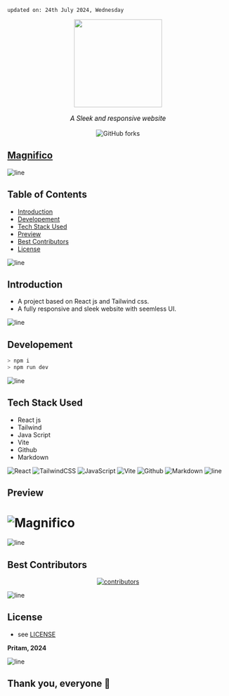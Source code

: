     updated on: 24th July 2024, Wednesday

<div align=center>
    <a href="https://github.com/warmachine028/magnifico">
        <img width="200" src="https://cdn-icons-png.flaticon.com/512/594/594856.png">
    </a>
    <p style="font-family: roboto, calibri; font-size:12pt; font-style:italic"> A Sleek and responsive website </p>
    <a src="https://github.com/warmachine028/magnifico/forks">
        <img alt="GitHub forks" src="https://img.shields.io/github/forks/warmachine028/magnifico">
    </a>
</div>

## [Magnifico](https://magnifico-sp.vercel.app/)

![line]

## Table of Contents

- [Introduction](#introduction)
- [Developement](#developement)
- [Tech Stack Used](#tech-stack-used)
- [Preview](#preview)
- [Best Contributors](#best-contributors)
- [License](#license)

![line]

## Introduction

- A project based on React js and Tailwind css.
- A fully responsive and sleek website with seemless UI.


![line]

## Developement

```sh
> npm i
> npm run dev
```

![line]

## Tech Stack Used

- React js
- Tailwind 
- Java Script
- Vite
- Github
- Markdown

![React](https://img.shields.io/badge/react-%2320232a.svg?style=for-the-badge&logo=react&logoColor=%2361DAFB) ![TailwindCSS](https://img.shields.io/badge/tailwindcss-%2338B2AC.svg?style=for-the-badge&logo=tailwind-css&logoColor=blue) ![JavaScript](https://img.shields.io/badge/javascript-%23323330.svg?style=for-the-badge&logo=javascript&logoColor=%23F7DF1E) ![Vite](https://img.shields.io/badge/vite-%23000000.svg?style=for-the-badge&logo=vite&logoColor=white) ![Github](https://img.shields.io/badge/github-%23121011.svg?style=for-the-badge&logo=github&logoColor=white) ![Markdown](https://img.shields.io/badge/markdown-%23121011.svg?style=for-the-badge&logo=markdown&logoColor=white)
![line]

## Preview

# ![Magnifico](https://github.com/user-attachments/assets/33a17933-5ded-406c-9d63-a42a7bc6fb4a)


![line]

## Best Contributors

<div align="center">
    <a  href="https://github.com/warmachine028/magnifico/graphs/contributors">
        <img src="https://contrib.rocks/image?repo=warmachine028/magnifico" alt="contributors" />
    </a>
</div>

![line]

## License

-   see [LICENSE]

**Pritam, 2024**

[license]: https://github.com/warmachine028/magnifico/blob/main/LICENSE


![line]

## Thank you, everyone 💚

[markdown badges]: https://github.com/Ileriayo/markdown-badges
[line]: https://user-images.githubusercontent.com/75939390/137615281-3a875960-92cc-407f-97fe-fd2319bdb252.png

<!-- 21/07/24 -->
